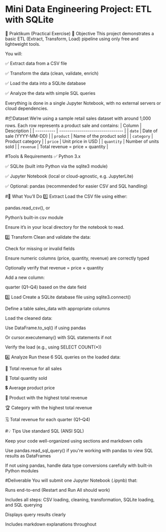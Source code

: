 # Mini Data Engineering Project: ETL with SQLite

🧪 Praktikum (Practical Exercise)
🎯 Objective
This project demonstrates a basic ETL (Extract, Transform, Load) pipeline using only free and lightweight tools.

You will:

✅ Extract data from a CSV file

✅ Transform the data (clean, validate, enrich)

✅ Load the data into a SQLite database

✅ Analyze the data with simple SQL queries

Everything is done in a single Jupyter Notebook, with no external servers or cloud dependencies.


#📦Dataset
We’re using a sample retail sales dataset with around 1,000 rows. Each row represents a product sale and contains:
| Column     | Description                      |
| ---------- | -------------------------------- |
| `date`     | Date of sale (YYYY-MM-DD)        |
| `product`  | Name of the product sold         |
| `category` | Product category                 |
| `price`    | Unit price in USD                |
| `quantity` | Number of units sold             |
| `revenue`  | Total revenue = price × quantity |


#Tools & Requirements
✅ Python 3.x

✅ SQLite (built into Python via the sqlite3 module)

✅ Jupyter Notebook (local or cloud-agnostic, e.g. JupyterLite)

✅ Optional: pandas (recommended for easier CSV and SQL handling)


#🧪 What You’ll Do
1️⃣ Extract
Load the CSV file using either:

pandas.read_csv(), or

Python’s built-in csv module

Ensure it’s in your local directory for the notebook to read.

2️⃣ Transform
Clean and validate the data:

Check for missing or invalid fields

Ensure numeric columns (price, quantity, revenue) are correctly typed

Optionally verify that revenue = price × quantity

Add a new column:

quarter (Q1–Q4) based on the date field

3️⃣ Load
Create a SQLite database file using sqlite3.connect()

Define a table sales_data with appropriate columns

Load the cleaned data:

Use DataFrame.to_sql() if using pandas

Or cursor.executemany() with SQL statements if not

Verify the load (e.g., using SELECT COUNT(*))

4️⃣ Analyze
Run these 6 SQL queries on the loaded data:

🔢 Total revenue for all sales

🔢 Total quantity sold

💲 Average product price

🥇 Product with the highest total revenue

🏆 Category with the highest total revenue

🗓 Total revenue for each quarter (Q1–Q4)


#💡 Tips
Use standard SQL (ANSI SQL)

Keep your code well-organized using sections and markdown cells

Use pandas.read_sql_query() if you're working with pandas to view SQL results as DataFrames

If not using pandas, handle data type conversions carefully with built-in Python modules


#Deliverable
You will submit one Jupyter Notebook (.ipynb) that:

Runs end-to-end (Restart and Run All should work)

Includes all steps: CSV loading, cleaning, transformation, SQLite loading, and SQL querying

Displays query results clearly

Includes markdown explanations throughout
